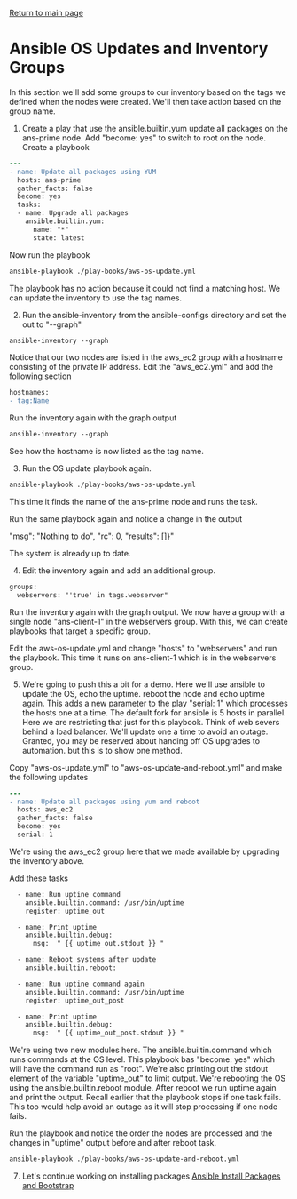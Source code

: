 [Return to main page](../README.md)

# Ansible OS Updates and Inventory Groups

In this section we'll add some groups to our inventory based on the tags we defined when the nodes were created. We'll then take action based on the group name.

1. Create a play that use the ansible.builtin.yum update all packages on the ans-prime node. Add "become: yes" to switch to root on the node. Create a playbook 

```diff
---
- name: Update all packages using YUM
  hosts: ans-prime
  gather_facts: false
  become: yes
  tasks:
  - name: Upgrade all packages
    ansible.builtin.yum:
      name: "*"
      state: latest

```      

Now run the playbook

```diff
ansible-playbook ./play-books/aws-os-update.yml 
```
The playbook has no action because it could not find a matching host. We can update the inventory to use the tag names.


2. Run the ansible-inventory from the ansible-configs directory and set the out to "--graph"

```diff
ansible-inventory --graph
```

Notice that our two nodes are listed in the aws_ec2 group with a hostname consisting of the private IP address. Edit the "aws_ec2.yml" and add the following section

```diff
hostnames:
- tag:Name
```

Run the inventory again with the graph output

```diff
ansible-inventory --graph
```
See how the hostname is now listed as the tag name. 


3. Run the OS update playbook again.

```diff
ansible-playbook ./play-books/aws-os-update.yml 
```

This time it finds the name of the ans-prime node and runs the task.

Run the same playbook again and notice a change in the output

"msg": "Nothing to do", "rc": 0, "results": []}"

The system is already up to date. 


4. Edit the inventory again and add an additional group.


```diff
groups:
  webservers: "'true' in tags.webserver"
```

Run the inventory again with the graph output. We now have a group with a single node "ans-client-1" in the webservers group. With this, we can create playbooks that target a specific group. 

Edit the aws-os-update.yml and change "hosts" to "webservers" and run the playbook.  This time it runs on ans-client-1 which is in the webservers group.


5. We're going to push this a bit for a demo. Here we'll use ansible to update the OS, echo the uptime. reboot the node and echo uptime again. This adds a new parameter to the play "serial: 1" which processes the hosts one at a time. The default fork for ansible is 5 hosts in parallel. Here we are restricting that just for this playbook.  Think of web severs behind a load balancer. We'll update one a time to avoid an outage.  Granted, you may be reserved about handing off OS upgrades to automation. but this is to show one method.

   
Copy "aws-os-update.yml" to "aws-os-update-and-reboot.yml" and make the following updates

```diff
---
- name: Update all packages using yum and reboot
  hosts: aws_ec2
  gather_facts: false
  become: yes
  serial: 1
```
We're using the aws_ec2 group here that we made available by upgrading the inventory above. 

Add these tasks

```diff
  - name: Run uptine command
    ansible.builtin.command: /usr/bin/uptime
    register: uptime_out

  - name: Print uptime
    ansible.builtin.debug:
      msg:  " {{ uptime_out.stdout }} "

  - name: Reboot systems after update
    ansible.builtin.reboot:

  - name: Run uptine command again
    ansible.builtin.command: /usr/bin/uptime
    register: uptime_out_post

  - name: Print uptime
    ansible.builtin.debug:
      msg:  " {{ uptime_out_post.stdout }} "

```

We're using two new modules here. The ansible.builtin.command which runs commands at the OS level. This playbook bas "become: yes" which will have the command run as "root". We're also printing out the stdout element of the variable "uptime_out" to limit output. We're rebooting the OS using the ansible.builtin.reboot module. After reboot we run uptime again and print the output. Recall earlier that the playbook stops if one task fails. This too would help avoid an outage as it will stop processing if one node fails. 

Run the playbook and notice the order the nodes are processed and the changes in "uptime" output before and after reboot task.

```diff
ansible-playbook ./play-books/aws-os-update-and-reboot.yml
```

7. Let's continue working on installing packages [Ansible Install Packages and Bootstrap](./Ansible-Install-Packages-and-Bootstrap.md)